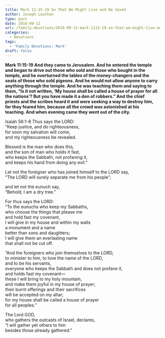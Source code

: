 ```yaml
---
title: Mark 11:15-19 So That We Might Live and Be Saved
author: Joseph Louthan
type: post
date: 2018-09-12
url: /family-devotions/2018-09-12-mark-1115-19-so-that-we-might-live-and-b.md/
categories:
  - Devotions
tags:
  - 'Family Devotions: Mark'
draft: false
---
```


**Mark 11:15-19 And they came to Jerusalem. And he entered the temple and began to drive out those who sold and those who bought in the temple, and he overturned the tables of the money-changers and the seats of those who sold pigeons. And he would not allow anyone to carry anything through the temple. And he was teaching them and saying to them, “Is it not written, ‘My house shall be called a house of prayer for all the nations’? But you have made it a den of robbers.” And the chief priests and the scribes heard it and were seeking a way to destroy him, for they feared him, because all the crowd was astonished at his teaching. And when evening came they went out of the city.**

Isaiah 56:1-8
Thus says the LORD:  
“Keep justice, and do righteousness,  
for soon my salvation will come,  
and my righteousness be revealed.  

Blessed is the man who does this,  
and the son of man who holds it fast,  
who keeps the Sabbath, not profaning it,  
and keeps his hand from doing any evil.”  

Let not the foreigner who has joined himself to the LORD say,  
“The LORD will surely separate me from his people”;  

and let not the eunuch say,  
“Behold, I am a dry tree.”  

For thus says the LORD:  
“To the eunuchs who keep my Sabbaths,  
who choose the things that please me  
and hold fast my covenant,  
I will give in my house and within my walls  
a monument and a name  
better than sons and daughters;  
I will give them an everlasting name  
that shall not be cut off.  

“And the foreigners who join themselves to the LORD,  
to minister to him, to love the name of the LORD,  
and to be his servants,  
everyone who keeps the Sabbath and does not profane it,  
and holds fast my covenant—  
these I will bring to my holy mountain,  
and make them joyful in my house of prayer;  
their burnt offerings and their sacrifices  
will be accepted on my altar;  
for my house shall be called a house of prayer  
for all peoples.”  

The Lord GOD,  
who gathers the outcasts of Israel, declares,  
“I will gather yet others to him  
besides those already gathered.”